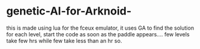 # genetic-AI-for-Arknoid-
this is made using lua for the fceux emulator, it uses GA to find the solution for each level, start the code as soon as the paddle appears.... few levels take few hrs while few take less than an hr so.
